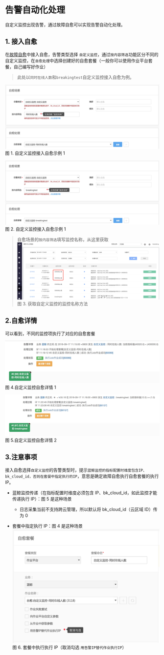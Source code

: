 # 告警自动化处理

自定义监控出现告警，通过故障自愈可以实现告警自动化处理。

## 1. 接入自愈

在[故障自愈](http://docs.bk.tencent.com/product_white_paper/fta/)中接入自愈，告警类型选择 `自定义监控`，通过`按内容筛选`功能区分不同的自定义监控，在`自愈处理`中选择创建好的自愈套餐（一般你可以使用作业平台套餐，自己编写好作业）

> 此处以`同时在线人数`和`breakingtest`自定义监控接入自愈为例。

![](../../media/15371569255649.jpg)
图 1. 自定义监控接入自愈示例 1

![](../../media/15371568683111.jpg)
图 2. 自定义监控接入自愈示例 1

> 自愈场景的`按内容筛选`填写监控名称，从这里获取
![](../../media/15371616525603.jpg)
图 3. 获取自定义监控的监控名称方法

## 2.自愈详情

可以看到，不同的监控项执行了对应的自愈套餐

![](../../media/15371566583825.jpg)
图 4.自定义监控自愈详情 1

![](../../media/15371566918617.jpg)
图 5.自定义监控自愈详情 2

## 3.注意事项

接入自愈选择`自定义监控`的告警类型时，提示`蓝鲸监控的指标配置时维度包含IP、bk_cloud_id，否则在套餐中指定执行的IP`，意思是确定故障自愈执行自愈套餐的执行 IP。

- 蓝鲸监控传递（在指标配置时维度必须包含 IP、bk_cloud_id，如此监控才能传递执行 IP）：图 5 是这种场景
    - 日志采集当前不支持跨云管理，所以默认将 bk_cloud_id（云区域 ID）传为 0

- 套餐中指定执行 IP：图 4 是这种场景
![-w721](../../media/15371617303402.jpg)
图 6. 套餐中执行执行 IP（取消勾选 `用告警IP替代作业执行IP`）
